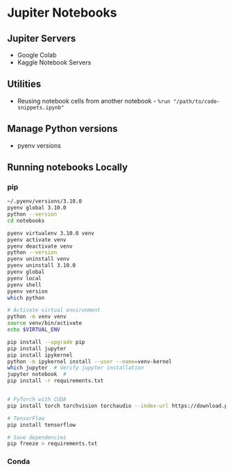 # Jupiter Notebooks

## Jupiter Servers

- Google Colab
- Kaggle Notebook Servers

## Utilities

- Reusing notebook cells from another notebook - `%run "/path/to/code-snippets.ipynb"`

## Manage Python versions

- pyenv versions

## Running notebooks Locally

### pip
```sh
~/.pyenv/versions/3.10.0
pyenv global 3.10.0
python --version
cd notebooks

pyenv virtualenv 3.10.0 venv
pyenv activate venv
pyenv deactivate venv
python --version
pyenv uninstall venv
pyenv uninstall 3.10.0
pyenv global
pyenv local
pyenv shell
pyenv version
which python

# Activate virtual environment
python -m venv venv
source venv/bin/activate
echo $VIRTUAL_ENV

pip install --upgrade pip
pip install jupyter
pip install ipykernel
python -m ipykernel install --user --name=venv-kernel
which jupyter  # Verify jupyter installation 
jupyter notebook  # 
pip install -r requirements.txt                                                     🐍 notebooks ⬢ system 06:54:52


# PyTorch with CUDA
pip install torch torchvision torchaudio --index-url https://download.pytorch.org/whl/cu118

# TensorFlow
pip install tensorflow

# Save dependencies
pip freeze > requirements.txt
```

### Conda